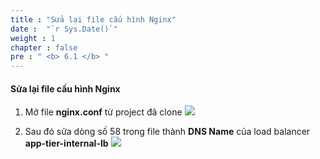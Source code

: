 ```yaml
---
title : "Sửa lại file cấu hình Nginx"
date :  "`r Sys.Date()`" 
weight : 1
chapter : false
pre : " <b> 6.1 </b> "
---
```


#### Sửa lại file cấu hình Nginx
1. Mở file **nginx.conf** từ project đã clone 
![](/workshop01-AWS-FCJ-2024/images/6-1/01.png?width=50pc)

2. Sau đó sửa dòng số 58 trong file thành **DNS Name** của load balancer **app-tier-internal-lb**
![](/workshop01-AWS-FCJ-2024/images/6-1/02.png?width=50pc)